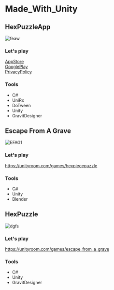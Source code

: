 # Made_With_Unity

## HexPuzzleApp

![feaw](https://user-images.githubusercontent.com/62199197/111897104-4b9d6880-8a61-11eb-97b8-4170d2de36ed.png)

### Let's play
[AppStore](https://apps.apple.com/us/app/id1523127508)  
[GooglePlay](https://play.google.com/store/apps/details?id=com.toyeah.HexPuzzleApp)  
[PrivacyPolicy](https://toyeah.github.io/HexPuzzleApp/docs/HexPuzzleInfo/Information.html)  

### Tools
* C#
* UniRx
* DoTween
* Unity
* GravitDesigner

## Escape From A Grave

![EFAG1](https://user-images.githubusercontent.com/62199197/111897111-5c4dde80-8a61-11eb-92af-31b2c7d8acaa.png)

### Let's play
https://unityroom.com/games/hexpiecepuzzle

### Tools
* C#
* Unity
* Blender

## HexPuzzle

![dgfs](https://user-images.githubusercontent.com/62199197/111897132-7e476100-8a61-11eb-96e9-6319be807671.png)

### Let's play
https://unityroom.com/games/escape_from_a_grave

### Tools
* C#
* Unity
* GravitDesigner
